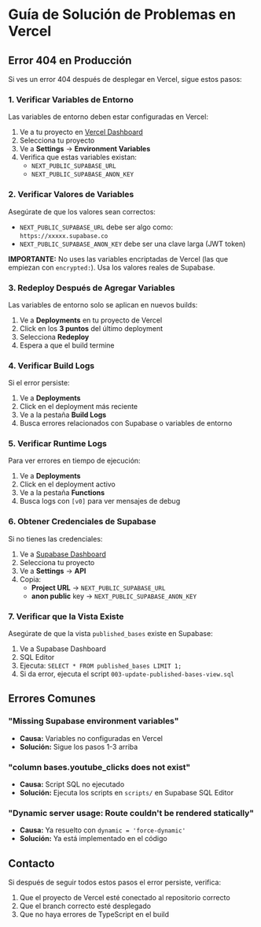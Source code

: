 # Guía de Solución de Problemas en Vercel

## Error 404 en Producción

Si ves un error 404 después de desplegar en Vercel, sigue estos pasos:

### 1. Verificar Variables de Entorno

Las variables de entorno deben estar configuradas en Vercel:

1. Ve a tu proyecto en [Vercel Dashboard](https://vercel.com/dashboard)
2. Selecciona tu proyecto
3. Ve a **Settings** → **Environment Variables**
4. Verifica que estas variables existan:
   - `NEXT_PUBLIC_SUPABASE_URL`
   - `NEXT_PUBLIC_SUPABASE_ANON_KEY`

### 2. Verificar Valores de Variables

Asegúrate de que los valores sean correctos:

- `NEXT_PUBLIC_SUPABASE_URL` debe ser algo como: `https://xxxxx.supabase.co`
- `NEXT_PUBLIC_SUPABASE_ANON_KEY` debe ser una clave larga (JWT token)

**IMPORTANTE:** No uses las variables encriptadas de Vercel (las que empiezan con `encrypted:`). Usa los valores reales de Supabase.

### 3. Redeploy Después de Agregar Variables

Las variables de entorno solo se aplican en nuevos builds:

1. Ve a **Deployments** en tu proyecto de Vercel
2. Click en los **3 puntos** del último deployment
3. Selecciona **Redeploy**
4. Espera a que el build termine

### 4. Verificar Build Logs

Si el error persiste:

1. Ve a **Deployments**
2. Click en el deployment más reciente
3. Ve a la pestaña **Build Logs**
4. Busca errores relacionados con Supabase o variables de entorno

### 5. Verificar Runtime Logs

Para ver errores en tiempo de ejecución:

1. Ve a **Deployments**
2. Click en el deployment activo
3. Ve a la pestaña **Functions**
4. Busca logs con `[v0]` para ver mensajes de debug

### 6. Obtener Credenciales de Supabase

Si no tienes las credenciales:

1. Ve a [Supabase Dashboard](https://supabase.com/dashboard)
2. Selecciona tu proyecto
3. Ve a **Settings** → **API**
4. Copia:
   - **Project URL** → `NEXT_PUBLIC_SUPABASE_URL`
   - **anon public** key → `NEXT_PUBLIC_SUPABASE_ANON_KEY`

### 7. Verificar que la Vista Existe

Asegúrate de que la vista `published_bases` existe en Supabase:

1. Ve a Supabase Dashboard
2. SQL Editor
3. Ejecuta: `SELECT * FROM published_bases LIMIT 1;`
4. Si da error, ejecuta el script `003-update-published-bases-view.sql`

## Errores Comunes

### "Missing Supabase environment variables"
- **Causa:** Variables no configuradas en Vercel
- **Solución:** Sigue los pasos 1-3 arriba

### "column bases.youtube_clicks does not exist"
- **Causa:** Script SQL no ejecutado
- **Solución:** Ejecuta los scripts en `scripts/` en Supabase SQL Editor

### "Dynamic server usage: Route couldn't be rendered statically"
- **Causa:** Ya resuelto con `dynamic = 'force-dynamic'`
- **Solución:** Ya está implementado en el código

## Contacto

Si después de seguir todos estos pasos el error persiste, verifica:
1. Que el proyecto de Vercel esté conectado al repositorio correcto
2. Que el branch correcto esté desplegado
3. Que no haya errores de TypeScript en el build
